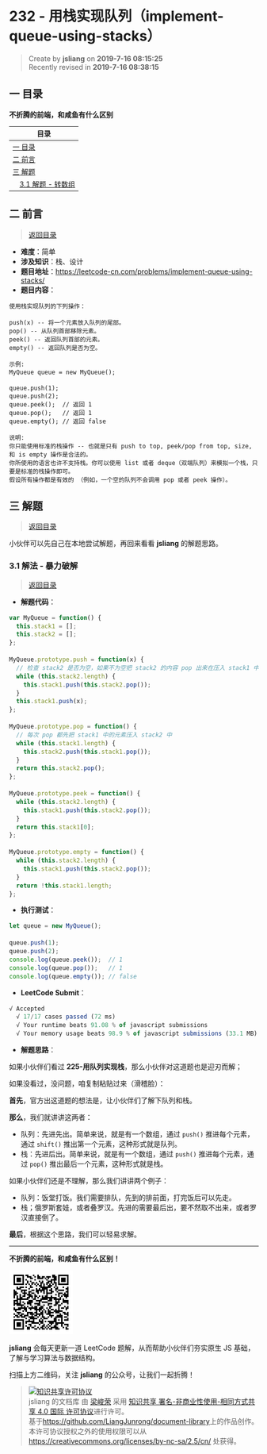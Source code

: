 232 - 用栈实现队列（implement-queue-using-stacks）
===

> Create by **jsliang** on **2019-7-16 08:15:25**  
> Recently revised in **2019-7-16 08:38:15**

## <a name="chapter-one" id="chapter-one">一 目录</a>

**不折腾的前端，和咸鱼有什么区别**

| 目录 |
| --- | 
| [一 目录](#chapter-one) | 
| <a name="catalog-chapter-two" id="catalog-chapter-two"></a>[二 前言](#chapter-two) |
| <a name="catalog-chapter-three" id="catalog-chapter-three"></a>[三 解题](#chapter-three) |
| &emsp;[3.1 解题 - 转数组](#chapter-three) |

## <a name="chapter-two" id="chapter-two">二 前言</a>

> [返回目录](#chapter-one)

* **难度**：简单
* **涉及知识**：栈、设计
* **题目地址**：https://leetcode-cn.com/problems/implement-queue-using-stacks/
* **题目内容**：

```
使用栈实现队列的下列操作：

push(x) -- 将一个元素放入队列的尾部。
pop() -- 从队列首部移除元素。
peek() -- 返回队列首部的元素。
empty() -- 返回队列是否为空。

示例:
MyQueue queue = new MyQueue();

queue.push(1);
queue.push(2);  
queue.peek();  // 返回 1
queue.pop();   // 返回 1
queue.empty(); // 返回 false

说明:
你只能使用标准的栈操作 -- 也就是只有 push to top, peek/pop from top, size, 和 is empty 操作是合法的。
你所使用的语言也许不支持栈。你可以使用 list 或者 deque（双端队列）来模拟一个栈，只要是标准的栈操作即可。
假设所有操作都是有效的 （例如，一个空的队列不会调用 pop 或者 peek 操作）。
```

## <a name="chapter-three" id="chapter-three">三 解题</a>

> [返回目录](#chapter-one)

小伙伴可以先自己在本地尝试解题，再回来看看 **jsliang** 的解题思路。

### <a name="chapter-three-one" id="chapter-three-one">3.1 解法 - 暴力破解</a>

> [返回目录](#chapter-one)

* **解题代码**：

```js
var MyQueue = function() {
  this.stack1 = [];
  this.stack2 = [];
};

MyQueue.prototype.push = function(x) {
  // 检查 stack2 是否为空，如果不为空把 stack2 的内容 pop 出来在压入 stack1 中
  while (this.stack2.length) {
    this.stack1.push(this.stack2.pop());
  }
  this.stack1.push(x);
};

MyQueue.prototype.pop = function() {
  // 每次 pop 都先把 stack1 中的元素压入 stack2 中
  while (this.stack1.length) {
    this.stack2.push(this.stack1.pop());
  }
  return this.stack2.pop();
};

MyQueue.prototype.peek = function() {
  while (this.stack2.length) {
    this.stack1.push(this.stack2.pop());
  }
  return this.stack1[0];
};

MyQueue.prototype.empty = function() {
  while (this.stack2.length) {
    this.stack1.push(this.stack2.pop());
  }
  return !this.stack1.length;
};
```

* **执行测试**：

```js
let queue = new MyQueue();

queue.push(1);
queue.push(2);
console.log(queue.peek());  // 1
console.log(queue.pop());   // 1
console.log(queue.empty()); // false
```

* **LeetCode Submit**：

```js
√ Accepted
  √ 17/17 cases passed (72 ms)
  √ Your runtime beats 91.08 % of javascript submissions
  √ Your memory usage beats 98.9 % of javascript submissions (33.1 MB)
```

* **解题思路**：

如果小伙伴们看过 **225-用队列实现栈**，那么小伙伴对这道题也是迎刃而解；

如果没看过，没问题，咱复制粘贴过来（滑稽脸）：

**首先**，官方出这道题的想法是，让小伙伴们了解下队列和栈。

**那么**，我们就讲讲这两者：

* 队列：先进先出。简单来说，就是有一个数组，通过 `push()` 推进每个元素，通过 `shift()` 推出第一个元素，这种形式就是队列。
* 栈：先进后出。简单来说，就是有一个数组，通过 `push()` 推进每个元素，通过 `pop()` 推出最后一个元素，这种形式就是栈。

如果小伙伴们还是不理解，那么我们讲讲两个例子：

* 队列：饭堂打饭。我们需要排队，先到的排前面，打完饭后可以先走。
* 栈；俄罗斯套娃，或者叠罗汉。先进的需要最后出，要不然取不出来，或者罗汉直接倒了。

**最后**，根据这个思路，我们可以轻易求解。

---

**不折腾的前端，和咸鱼有什么区别！**

![图](../../../public-repertory/img/z-small-wechat-public-address.jpg)

**jsliang** 会每天更新一道 LeetCode 题解，从而帮助小伙伴们夯实原生 JS 基础，了解与学习算法与数据结构。

扫描上方二维码，关注 **jsliang** 的公众号，让我们一起折腾！

> <a rel="license" href="http://creativecommons.org/licenses/by-nc-sa/4.0/"><img alt="知识共享许可协议" style="border-width:0" src="https://i.creativecommons.org/l/by-nc-sa/4.0/88x31.png" /></a><br /><span xmlns:dct="http://purl.org/dc/terms/" property="dct:title">jsliang 的文档库</span> 由 <a xmlns:cc="http://creativecommons.org/ns#" href="https://github.com/LiangJunrong/document-library" property="cc:attributionName" rel="cc:attributionURL">梁峻荣</a> 采用 <a rel="license" href="http://creativecommons.org/licenses/by-nc-sa/4.0/">知识共享 署名-非商业性使用-相同方式共享 4.0 国际 许可协议</a>进行许可。<br />基于<a xmlns:dct="http://purl.org/dc/terms/" href="https://github.com/LiangJunrong/document-library" rel="dct:source">https://github.com/LiangJunrong/document-library</a>上的作品创作。<br />本许可协议授权之外的使用权限可以从 <a xmlns:cc="http://creativecommons.org/ns#" href="https://creativecommons.org/licenses/by-nc-sa/2.5/cn/" rel="cc:morePermissions">https://creativecommons.org/licenses/by-nc-sa/2.5/cn/</a> 处获得。